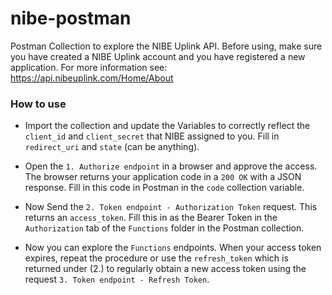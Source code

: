 # nibe-postman
Postman Collection to explore the NIBE Uplink API. Before using, make sure you have created a NIBE Uplink account and you have registered a new application. For more information see: https://api.nibeuplink.com/Home/About

### How to use
* Import the collection and update the Variables to correctly reflect the `client_id` and `client_secret` that NIBE assigned to you. Fill in `redirect_uri` and `state` (can be anything). 

* Open the `1. Authorize endpoint` in a browser and approve the access. The browser returns your application code in a `200 OK` with a JSON response. Fill in this code in Postman in the `code` collection variable. 

* Now Send the `2. Token endpoint - Authorization Token` request. This returns an `access_token`. Fill this in as the Bearer Token in the `Authorization` tab of the `Functions` folder in the Postman collection.

* Now you can explore the `Functions` endpoints. When your access token expires, repeat the procedure or use the `refresh_token` which is returned under (2.) to regularly obtain a new access token using the request `3. Token endpoint - Refresh Token`.
